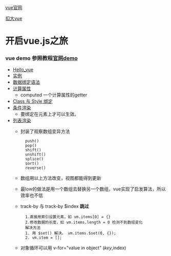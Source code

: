 [vue官网](http://cn.vuejs.org/)

[扣大vue](https://github.com/cody1991/learn/tree/gh-pages/learning/vuejs-learn)

# 开启vue.js之旅

### vue demo 参照教程[官网demo](http://cn.vuejs.org/guide/index.html)

* [Hello_vue](http://cn.vuejs.org/guide/index.html)
* [实例](http://cn.vuejs.org/guide/instance.html)
* [数据绑定语法](http://cn.vuejs.org/guide/syntax.html)
* [计算属性](http://cn.vuejs.org/guide/computed.html)
	* computed 一个计算属性的getter
* [Class 与 Style 绑定](http://cn.vuejs.org/guide/class-and-style.html)
* [条件渲染](http://cn.vuejs.org/guide/conditional.html)
	* 要绑定在元素上才可以生效。
* [列表渲染](http://cn.vuejs.org/guide/list.html)  
	* 封装了观察数组变异方法
	
			push()
			pop()
			shift()
			unshift()
			splice()
			sort()
			reverse() 
	* 数组用以上方法改变，视图都能得到更新
	* 最low的做法是用一个数组去替换另一个数组，vue实现了启发算法，所以效率也不低
	* track-by 与 track-by $index __跳过__
	
			1.直接用索引设置元素，如 vm.items[0] = {} 
			2.修改数据的长度，如 vm.items.length = 0 检测不到数组变化
			解决方法
			1. 用 $set() 解决。 vm.items.$set(0, {});
			2. vm.item = [];
	* 对象循环可以用 v-for="value in object" ($key,$index)



























